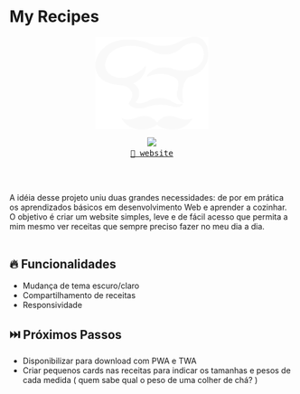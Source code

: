 # My Recipes
<p align="center"><img align="center" width="200px" src="/utils/img/chapeu-white.svg"/></p>
<p align="center">
  <img src="https://skillicons.dev/icons?i=js,html,css&perline=3" />
  <br/>
  <a href="https://pedrod630.github.io/myrecipes/"><kbd>🔵 website</kbd></a> 
</p>
<br></br>

A idéia desse projeto uniu duas grandes necessidades: de por em prática os aprendizados básicos em desenvolvimento Web e aprender a cozinhar. O objetivo é criar um website simples, leve e de fácil acesso que permita a mim mesmo ver receitas que sempre preciso fazer no meu dia a dia.  
<br/>


## 🔥 Funcionalidades
- Mudança de tema escuro/claro
- Compartilhamento de receitas
- Responsividade
  
## ⏭️ Próximos Passos
- Disponibilizar para download com PWA e TWA
- Criar pequenos cards nas receitas para indicar os tamanhas e pesos de cada medida ( quem sabe qual o peso de uma colher de chá? )
